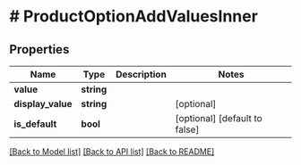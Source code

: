 # # ProductOptionAddValuesInner

## Properties

Name | Type | Description | Notes
------------ | ------------- | ------------- | -------------
**value** | **string** |  |
**display_value** | **string** |  | [optional]
**is_default** | **bool** |  | [optional] [default to false]

[[Back to Model list]](../../README.md#models) [[Back to API list]](../../README.md#endpoints) [[Back to README]](../../README.md)
